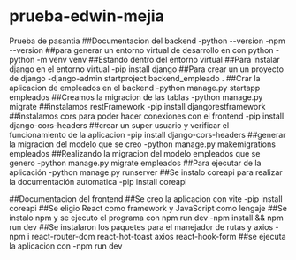 # prueba-edwin-mejia
Prueba de pasantia
##Documentacion del backend
-python --version
-npm --version
##para generar un entorno virtual de desarrollo en con python
-python -m venv venv 
##Estando dentro del entorno virtual 
##Para instalar django en el entorno virtual
-pip install django
##Para crear un un proyecto de django
-django-admin startproject backend_empleado .
##Crar la aplicacion de empleados en el backend
-python manage.py startapp empleados
##Creamos la migracion de las tablas
-python manage.py migrate
##instalamos restFramework
-pip install djangorestframework
##instalamos cors para poder hacer conexiones con el frontend
-pip install django-cors-headers
##crear un super usuario y verificar el funcionamiento de la aplicacion
-pip install django-cors-headers
##generar la migracion del modelo que se creo
-python manage.py makemigrations empleados
##Realizando la migracion del modelo empleados que se genero
-python manage.py migrate empleados
##Para ejecutar de la aplicación
-python manage.py runserver
##Se instalo coreapi para realizar la documentación automatica
-pip install coreapi


##Documentacion del frontend
##Se creo la aplicacion con vite
-pip install coreapi
##Se eligio React como framework y JavaScript como lengaje
##Se instalo npm y se ejecuto el programa con npm run dev
-npm install && npm run dev
##Se instalaron los paquetes para el manejador de rutas y axios 
-npm i react-router-dom react-hot-toast axios react-hook-form
##se ejecuta la aplicacion con 
-npm run dev



